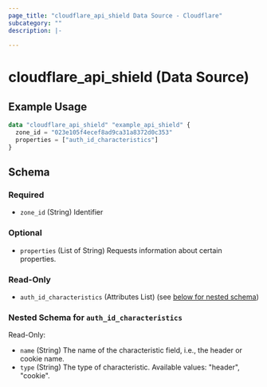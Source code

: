 ```yaml
---
page_title: "cloudflare_api_shield Data Source - Cloudflare"
subcategory: ""
description: |-
  
---
```


# cloudflare_api_shield (Data Source)



## Example Usage

```terraform
data "cloudflare_api_shield" "example_api_shield" {
  zone_id = "023e105f4ecef8ad9ca31a8372d0c353"
  properties = ["auth_id_characteristics"]
}
```

<!-- schema generated by tfplugindocs -->
## Schema

### Required

- `zone_id` (String) Identifier

### Optional

- `properties` (List of String) Requests information about certain properties.

### Read-Only

- `auth_id_characteristics` (Attributes List) (see [below for nested schema](#nestedatt--auth_id_characteristics))

<a id="nestedatt--auth_id_characteristics"></a>
### Nested Schema for `auth_id_characteristics`

Read-Only:

- `name` (String) The name of the characteristic field, i.e., the header or cookie name.
- `type` (String) The type of characteristic.
Available values: "header", "cookie".


